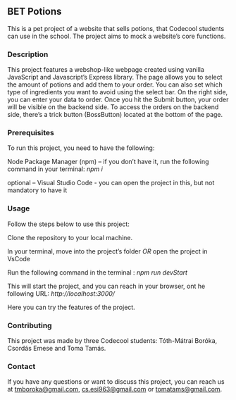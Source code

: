 ## BET Potions
This is a pet project of a website that sells potions, that Codecool students can use in the school. The project aims to mock a website’s core functions.

### Description
This project features a webshop-like webpage created using vanilla JavaScript and Javascript’s Express library. The page allows you to select the amount of potions and add them to your order. You can also set which type of ingredients you want to avoid using the select bar. On the right side, you can enter your data to order. Once you hit the Submit button, your order will be visible on the backend side. To access the orders on the backend side, there’s a trick button (BossButton) located at the bottom of the page.

### Prerequisites
To run this project, you need to have the following:

Node Package Manager (npm) – if you don’t have it, run the following command in your terminal: _npm i_

optional – Visual Studio Code  - you can open the project in this, but not mandatory to have it

### Usage
Follow the steps below to use this project:

Clone the repository to your local machine.

In your terminal, move into the project’s folder  _OR_ open the project in VsCode

Run the following command in the terminal : _npm run devStart_

This will start the project, and you can reach in your browser, ont he following URL:  _http://localhost:3000/_

Here you can try the features of the project.

### Contributing
This project was made by three Codecool students: Tóth-Mátrai Boróka, Csordás Emese and Toma Tamás.

### Contact
If you have any questions or want to discuss this project, you can reach us at tmboroka@gmail.com, cs.esi963@gmail.com or tomatams@gmail.com.
